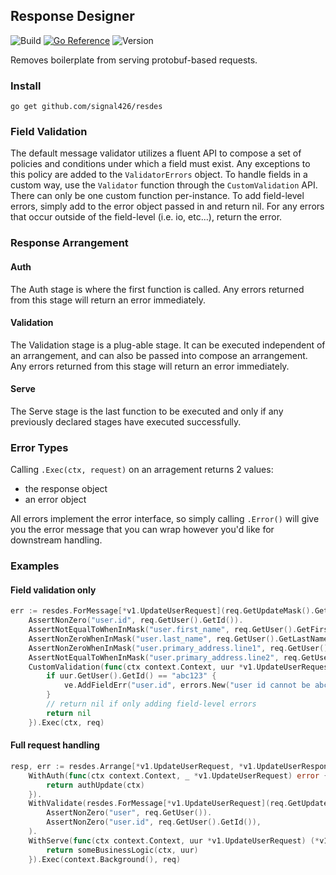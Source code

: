 ## Response Designer

![Build](https://github.com/signal426/resdes/actions/workflows/test.yaml/badge.svg)
[![Go Reference](https://pkg.go.dev/badge/github.com/YOUR_ORG/pilot.svg)](https://pkg.go.dev/github.com/YOUR_ORG/pilot)
![Version](https://img.shields.io/github/v/tag/YOUR_ORG/pilot?label=version)

Removes boilerplate from serving protobuf-based requests.

### Install
`go get github.com/signal426/resdes`

### Field Validation
The default message validator utilizes a fluent API to compose a set of policies and conditions under which a field must exist. Any
exceptions to this policy are added to the `ValidatorErrors` object. To handle fields in a custom way, use the `Validator` function through
the `CustomValidation` API. There can only be one custom function per-instance. To add field-level errors, simply add to the error object passed
in and return nil. For any errors that occur outside of the field-level (i.e. io, etc...), return the error.

### Response Arrangement

#### Auth
The Auth stage is where the first function is called. Any errors returned from this stage will return an error immediately.

#### Validation
The Validation stage is a plug-able stage. It can be executed independent of an arrangement, and can also be passed into compose
an arrangement. Any errors returned from this stage will return an error immediately.

#### Serve
The Serve stage is the last function to be executed and only if any previously declared stages have executed successfully. 

### Error Types
Calling
`.Exec(ctx, request)`
on an arragement returns 2 values:
- the response object
- an error object

All errors implement the error interface, so simply calling `.Error()` will give you the error message that you can wrap however
you'd like for downstream handling. 

### Examples

#### Field validation only
```go
err := resdes.ForMessage[*v1.UpdateUserRequest](req.GetUpdateMask().GetPaths()...).
	AssertNonZero("user.id", req.GetUser().GetId()).
	AssertNotEqualToWhenInMask("user.first_name", req.GetUser().GetFirstName(), "bob").
	AssertNonZeroWhenInMask("user.last_name", req.GetUser().GetLastName()).
	AssertNonZeroWhenInMask("user.primary_address.line1", req.GetUser().GetPrimaryAddress().GetLine1()).
	AssertNotEqualToWhenInMask("user.primary_address.line2", req.GetUser().GetPrimaryAddress().GetLine2(), "b").
	CustomValidation(func(ctx context.Context, uur *v1.UpdateUserRequest, ve *ValidationErrors) error {
		if uur.GetUser().GetId() == "abc123" {
			ve.AddFieldErr("user.id", errors.New("user id cannot be abc123"))
		}
		// return nil if only adding field-level errors
		return nil
	}).Exec(ctx, req)
```

#### Full request handling
```go
resp, err := resdes.Arrange[*v1.UpdateUserRequest, *v1.UpdateUserResponse]().
	WithAuth(func(ctx context.Context, _ *v1.UpdateUserRequest) error {
		return authUpdate(ctx)
	}).
	WithValidate(resdes.ForMessage[*v1.UpdateUserRequest](req.GetUpdateMask().GetPaths()...).
		AssertNonZero("user", req.GetUser()).
		AssertNonZero("user.id", req.GetUser().GetId()),
	).
	WithServe(func(ctx context.Context, uur *v1.UpdateUserRequest) (*v1.UpdateUserResponse, error) {
		return someBusinessLogic(ctx, uur)
	}).Exec(context.Background(), req)
```
